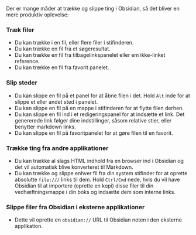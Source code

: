 Der er mange måder at trække og slippe ting i Obsidian, så det bliver en mere produktiv oplevelse:

### Træk filer

- Du kan trække i en fil, eller flere filer i stifinderen.
- Du kan trække en fil fra et søgeresultat.
- Du kan trække en fil fra tilbagelinkspanelet eller em ikke-linket reference.
- Du kan trække en fil fra favorit panelet.

### Slip steder

- Du kan slippe en fil på et panel for at åbne filen i det. Hold `Alt` inde for at slippe et eller andet sted i panelet.
- Du kan slippe en fil på en mappe i stifinderen for at flytte filen derhen.
- Du kan slippe en fil ind i et redigeringspanel for at indsætte et link. Det genererede link følger dine indstillinger, såsom relative stier, eller benytter markdown links.
- Du kan slippe en fil på favoritpanelet for at gøre filen til en favorit.

### Trække ting fra andre applikationer

- Du kan trække al slags HTML indhold fra en browser ind i Obsidian og det vil automatisk blive konverteret til Markdown.
- Du kan trække og slippe enhver fil fra din system stifinder for at oprette absolutte `file:///` links til dem. Hold `Ctrl/Cmd` nede, hvis du vil have Obsidian til at importere (oprette en kopi) disse filer til din vedhæftningsmappe i din boks og indsætte dem som interne links.

### Slippe filer fra Obsidian i eksterne applikationer

- Dette vil oprette en `obsidian://` URL til Obsidian noten i den eksterne applikation.

